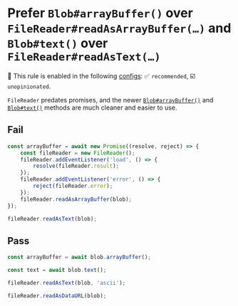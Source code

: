 # Prefer `Blob#arrayBuffer()` over `FileReader#readAsArrayBuffer(…)` and `Blob#text()` over `FileReader#readAsText(…)`

💼 This rule is enabled in the following [configs](https://github.com/sindresorhus/eslint-plugin-unicorn#recommended-config): ✅ `recommended`, ☑️ `unopinionated`.

<!-- end auto-generated rule header -->
<!-- Do not manually modify this header. Run: `npm run fix:eslint-docs` -->

`FileReader` predates promises, and the newer [`Blob#arrayBuffer()`](https://developer.mozilla.org/en-US/docs/Web/API/Blob/arrayBuffer) and [`Blob#text()`](https://developer.mozilla.org/en-US/docs/Web/API/Blob/text) methods are much cleaner and easier to use.

## Fail

```js
const arrayBuffer = await new Promise((resolve, reject) => {
	const fileReader = new FileReader();
	fileReader.addEventListener('load', () => {
		resolve(fileReader.result);
	});
	fileReader.addEventListener('error', () => {
		reject(fileReader.error);
	});
	fileReader.readAsArrayBuffer(blob);
});
```

```js
fileReader.readAsText(blob);
```

## Pass

```js
const arrayBuffer = await blob.arrayBuffer();
```

```js
const text = await blob.text();
```

```js
fileReader.readAsText(blob, 'ascii');
```

```js
fileReader.readAsDataURL(blob);
```
